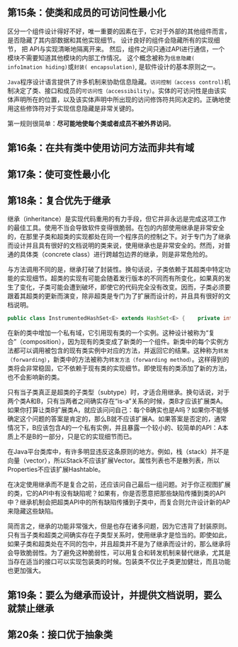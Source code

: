 
## 第15条：使类和成员的可访问性最小化

区分一个组件设计得好不好，唯一重要的因素在于，它对于外部的其他组件而言，是否隐藏了其内部数据和其他实现细节。 设计良好的组件会隐藏所有的实现细节， 把 API与实现清晰地隔离开来。 然后，组件之间只通过API进行通信，一个模块不需要知道其他模块的内部工作情况。 这个概念被称为`信息隐藏( info1mation hiding)`或`封装( encapsulation)`, 是软件设计的基本原则之一。

`Java`程序设计语言提供了许多机制来协助信息隐藏。`访问控制（access control)`机制决定了类、接口和成员的`可访问性（accessibility）`。实体的可访问性是由该实体声明所在的位置，以及该实体声明中所出现的访问修饰符共同决定的。正确地使用这些修饰符对于实现信息隐藏是非常关键的。

第一规则很简单：**尽可能地使每个类或者成员不被外界访问**。


## 第16条：在共有类中使用访问方法而非共有域


## 第17条：使可变性最小化


## 第18条：复合优先于继承

继承（inheritance）是实现代码重用的有力手段，但它并非永远是完成这项工作的最佳工具。使用不当会导致软件变得很脆弱。在包的内部使用继承是非常安全的，在那里子类和超类的实现都处在同一个程序员的控制之下。对于专门为了继承而设计并且具有很好的文档说明的类来说，使用继承也是非常安全的。然而，对普通的具体类（concrete class）进行跨越包边界的继承，则是非常危险的。

与方法调用不同的是，继承打破了封装性。换句话说，子类依赖于其超类中特定功能的实现细节。超类的实现有可能会随着发行版本的不同而有所变化，如果真的发生了变化，子类可能会遭到破坏，即使它的代码完全没有改变。因而，子类必须要跟着其超类的更新而演变，除非超类是专门为了扩展而设计的，并且具有很好的文档说明。

```java
public class InstrumentedHashSet<E> extends HashSet<E> {    private int addCount = 0;    public InstrumentedHashSet(){    }    public InstrumentedHashSet(int initCap,float loadFactor){        super(initCap,loadFactor);    }    @Override    public boolean add(E e) {        addCount++;        return super.add(e);    }    @Override    public boolean addAll(Collection<? extends E> c) {        int i = addCount += c.size();        return super.addAll(c);    }    public int getAddCount() {        return addCount;    }    public static void main(String[] args) {        InstrumentedHashSet<String> s = new InstrumentedHashSet<>();        //List.of方法 Java9新增        s.addAll(List.of("Snap","Crackle","Pop"));    }}
```

在新的类中增加一个私有域，它引用现有类的一个实例。这种设计被称为“复合”（composition），因为现有的类变成了新类的一个组件。新类中的每个实例方法都可以调用被包含的现有类实例中对应的方法，并返回它的结果。这种称为`转发（forwarding）`，新类中的方法被称为`转发方法（forwarding method）`。这样得到的类将会非常稳固，它不依赖于现有类的实现细节。即使现有的类添加了新的方法，也不会影响新的类。

只有当子类真正是超类的子类型（subtype）时，才适合用继承。换句话说，对于两个类A和B，只有当两者之间确实存在“is-a”关系的时候，类B才应该扩展类A。如果你打算让类B扩展类A，就应该问问自己：每个B确实也是A吗？如果你不能够确定这个问题的答案是肯定的，那么B就不应该扩展A。如果答案是否定的，通常情况下，B应该包含A的一个私有实例，并且暴露一个较小的、较简单的API：A本质上不是B的一部分，只是它的实现细节而已。

在Java平台类库中，有许多明显违反这条原则的地方。例如，栈（stack）并不是向量（vector），所以Stack不应该扩展Vector。属性列表也不是散列表，所以Properties不应该扩展Hashtable。

在决定使用继承而不是复合之前，还应该问自己最后一组问题。对于你正视图扩展的类，它的API中有没有缺陷呢？如果有，你是否愿意把那些缺陷传播到类的API中？继承机制会把超类API中的所有缺陷传播到子类中，而复合则允许设计新的AP来隐藏这些缺陷。

简而言之，继承的功能非常强大，但是也存在诸多问题，因为它违背了封装原则。只有当子类和超类之间确实存在子类型关系时，使用继承才是恰当的。即使如此，如果子类和超类处在不同的包中，并且超类并不是为了继承而设计的，那么继承将会导致脆弱性。为了避免这种脆弱性，可以用复合和转发机制来替代继承，尤其是当存在适当的接口可以实现包装类的时候。包装类不仅比子类更加健壮，而且功能也更加强大。


## 第19条：要么为继承而设计，并提供文档说明，要么就禁止继承


## 第20条：接口优于抽象类

